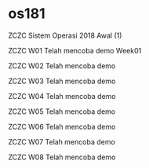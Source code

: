 # os181
ZCZC Sistem Operasi 2018 Awal (1)

ZCZC W01 Telah mencoba demo Week01

ZCZC W02 Telah mencoba demo

ZCZC W03 Telah mencoba demo

ZCZC W04 Telah mencoba demo

ZCZC W05 Telah mencoba demo

ZCZC W06 Telah mencoba demo

ZCZC W07 Telah mencoba demo

ZCZC W08 Telah mencoba demo
